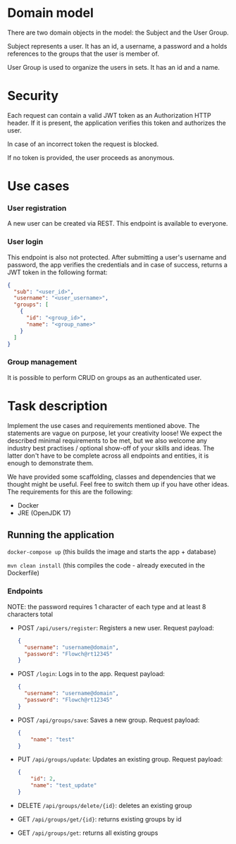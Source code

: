 # Domain model

There are two domain objects in the model: the Subject and the User Group.

Subject represents a user. It has an id, a username, a password and a holds references to the groups that the user is member of.

User Group is used to organize the users in sets. It has an id and a name.

# Security

Each request can contain a valid JWT token as an Authorization HTTP header. If it is present,
the application verifies this token and authorizes the user.

In case of an incorrect token the request is blocked.

If no token is provided, the user proceeds as anonymous.

# Use cases

### User registration

A new user can be created via REST. This endpoint is available to everyone.

### User login

This endpoint is also not protected. After submitting a user's username and password, the app verifies the credentials and
in case of success, returns a JWT token in the following format:

```json
{
  "sub": "<user_id>",
  "username": "<user_username>",
  "groups": [
    {
      "id": "<group_id>",
      "name": "<group_name>"
    }
  ]
}
```

### Group management

It is possible to perform CRUD on groups as an authenticated user.

# Task description

Implement the use cases and requirements mentioned above. The statements are vague on purpose, let your creativity loose!
We expect the described minimal requirements to be met, but we also welcome any industry best practises / optional show-off
of your skills and ideas. The latter don't have to be complete across all endpoints and entities, it is enough to demonstrate them.

We have provided some scaffolding, classes and dependencies that we thought might be useful.
Feel free to switch them up if you have other ideas. The requirements for this are the following:

* Docker
* JRE (OpenJDK 17)

## Running the application

```docker-compose up``` (this builds the image and starts the app + database)

```mvn clean install``` (this compiles the code - already executed in the Dockerfile)

### Endpoints
NOTE: the password requires 1 character of each type and at least 8 characters total

* POST `/api/users/register`: Registers a new user. Request payload:
  ```json
  {
    "username": "username@domain",
    "password": "Flowch@rt12345"
  }
  ```

* POST `/login`: Logs in to the app. Request payload:
  ```json
  {
    "username": "username@domain",
    "password": "Flowch@rt12345"
  }
  ```

* POST `/api/groups/save`: Saves a new group. Request payload:
  ```json
  {
      "name": "test"
  }
  ```

* PUT `/api/groups/update`: Updates an existing group. Request payload:
  ```json
  {
      "id": 2,
      "name": "test_update"
  }
  ```

* DELETE `/api/groups/delete/{id}`: deletes an existing group
* GET `/api/groups/get/{id}`: returns existing groups by id
* GET `/api/groups/get`: returns all existing groups
